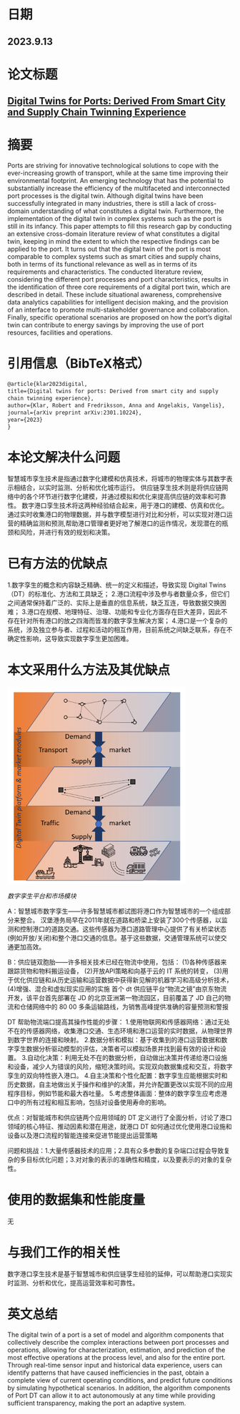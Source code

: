 # 日期

## 2023.9.13

# 论文标题

## [Digital Twins for Ports: Derived From Smart City and Supply Chain Twinning Experience](https://ieeexplore.ieee.org/search/searchresult.jsp?newsearch=true&queryText=Digital%20Twins%20for%20Ports:%20Derived%20From%20Smart%20City%20and%20Supply%20Chain%20Twinning%20Experience)

# 摘要

Ports are striving for innovative technological solutions to cope with the ever-increasing growth of transport, while at the same time improving their environmental footprint. An emerging technology that has the potential to substantially increase the efficiency of the multifaceted and interconnected port processes is the digital twin. Although digital twins have been successfully integrated in many industries, there is still a lack of cross-domain understanding of what constitutes a digital twin. Furthermore, the implementation of the digital twin in complex systems such as the port is still in its infancy. This paper attempts to fill this research gap by conducting an extensive cross-domain literature review of what constitutes a digital twin, keeping in mind the extent to which the respective findings can be applied to the port. It turns out that the digital twin of the port is most comparable to complex systems such as smart cities and supply chains, both in terms of its functional relevance as well as in terms of its requirements and characteristics. The conducted literature review, considering the different port processes and port characteristics, results in the identification of three core requirements of a digital port twin, which are described in detail. These include situational awareness, comprehensive data analytics capabilities for intelligent decision making, and the provision of an interface to promote multi-stakeholder governance and collaboration. Finally, specific operational scenarios are proposed on how the port’s digital twin can contribute to energy savings by improving the use of port resources, facilities and operations.

# 引用信息（BibTeX格式）

    @article{klar2023digital,
    title={Digital twins for ports: Derived from smart city and supply chain twinning experience},
    author={Klar, Robert and Fredriksson, Anna and Angelakis, Vangelis},
    journal={arXiv preprint arXiv:2301.10224},
    year={2023}
    }

# 本论文解决什么问题

智慧城市孪生技术是指通过数字化建模和仿真技术，将城市的物理实体与其数字表示相结合，以实时监测、分析和优化城市运行。
供应链孪生技术则是将供应链网络中的各个环节进行数字化建模，并通过模拟和优化来提高供应链的效率和可靠性。
数字港口孪生技术将这两种经验结合起来，用于港口的建模、仿真和优化。通过实时收集港口的物理数据，并与数字模型进行对比和分析，可以实现对港口运营的精确监测和预测,帮助港口管理者更好地了解港口的运作情况，发现潜在的瓶颈和风险，并进行有效的规划和决策。

# 已有方法的优缺点

1.数字孪生的概念和内容缺乏精确、统一的定义和描述，导致实现 Digital Twins（DT）的标准化、方法和工具缺乏；
2.港口流程中涉及参与者数量众多，但它们之间通常保持着广泛的、实际上是垂直的信息系统，缺乏互连，导致数据交换困难；
3.港口在规模、地理特征、治理、功能和专业化方面存在巨大差异，因此不存在针对所有港口的放之四海而皆准的数字孪生解决方案；
4.港口是一个复杂的系统，涉及独立参与者、过程和活动的相互作用，目前系统之间缺乏联系，存在不确定性影响，这导致实现数字孪生更加困难。

# 本文采用什么方法及其优缺点

![](imgs/image1.png)

*数字孪生平台和市场模块*

A：智慧城市数字孪生——许多智慧城市都试图将港口作为智慧城市的一个组成部分来整合。
汉堡港务局早在2011年就在道路和桥梁上安装了300个传感器，以监测和控制港口的道路交通。这些传感器为港口道路管理中心提供了有关桥梁状态(例如开放/关闭)和整个港口交通的信息。基于这些数据，交通管理系统可以使交通更加高效。

B：供应链双胞胎——许多相关技术已经在物流中使用，包括：
(1)各种传感器来跟踪货物和物料搬运设备，
(2)开放API策略和向基于云的 IT 系统的转变，
(3)用于优化供应链和从历史运输和运营数据中获得新见解的机器学习和高级分析技术，
(4)增强、混合和虚拟现实应用的实施
首个 dt 供应链平台“物流之镜”由京东物流开发，该平台首先部署在 JD 的北京亚洲第一物流园区，目前覆盖了 JD 自己的物流和仓储网络中的 80 00 多条运输路线，为销售高峰提供准确的容量预测和警报

DT 帮助物流端口提高其操作性能的步骤：
1.使用物联网和传感器网络：通过无处不在的传感器网络，收集港口交通、生态环境和港口运营的实时数据，从物理世界到数字世界的连接和映射。
2.数据分析和模拟：基于收集到的港口运营数据和数字孪生数据分析驱动模型的评估，决策者可以模拟场景并找到最有效的设计和设置。
3.自动化决策：利用无处不在的数据分析，自动做出决策并传递给港口设施和设备，减少人为错误的风险，缩短决策时间。实现双向数据集成和交互，将数字孪生的双向特性嵌入港口。
4.自主决策和个性化配置：数字孪生应能根据实时和历史数据，自主地做出关于操作和维护的决策，并允许配置更改以实现不同的应用程序目标，例如节能和最大吞吐量。
5.考虑整体画面：整体的数字孪生应考虑港口中的所有过程和相互影响，包括对设备使用寿命的影响。

优点：对智能城市和供应链两个应用领域的 DT 定义进行了全面分析，讨论了港口领域的核心特征、推动因素和潜在用途，就港口 DT 如何通过优化使用港口设施和设备以及港口流程的智能连接来促进节能提出运营策略

问题和挑战：1.大量传感器技术的应用；2.具有众多参数的复杂端口过程会导致复杂的多目标优化问题；3.对对象的表示的准确性和精度，以及要表示的对象的复杂性。

# 使用的数据集和性能度量

无

# 与我们工作的相关性

数字港口孪生技术是基于智慧城市和供应链孪生经验的延伸，可以帮助港口实现实时监测、分析和优化，提高运营效率和可靠性。

# 英文总结

The digital twin of a port is a set of model and algorithm components that collectively describe the complex interactions between port processes and operations, allowing for characterization, estimation, and prediction of the most effective operations at the process level, and also for the entire port. Through real-time sensor input and historical data experience, users can identify patterns that have caused inefficiencies in the past, obtain a complete view of current operating conditions, and predict future conditions by simulating hypothetical scenarios. In addition, the algorithm components of Port DT can allow it to act autonomously at any time while providing sufficient transparency, making the port an adaptive system.
